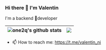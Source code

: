 ### Hi there 👋 I'm Valentin

I'm a backend 🐍developer

| <img align="center" src="https://github-readme-stats.vercel.app/api?username=one2q&show_icons=true&include_all_commits=true&theme=buefy&hide_border=true" alt="one2q's github stats" /> | <img align="center" src="https://github-readme-stats.vercel.app/api/top-langs/?username=one2q&layout=compact&theme=buefy&hide_border=true" /> |
| ------------- | ------------- |

- 📫 How to reach me: https://t.me/valentin_ni


